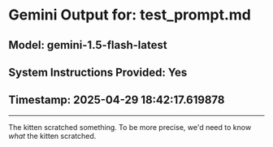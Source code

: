 # Gemini Output for: test_prompt.md
## Model: gemini-1.5-flash-latest
## System Instructions Provided: Yes
## Timestamp: 2025-04-29 18:42:17.619878

---

The kitten scratched something.  To be more precise, we'd need to know *what* the kitten scratched.
